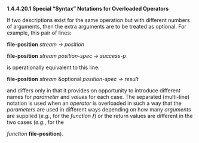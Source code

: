**1.4.4.20.1 Special “Syntax” Notations for Overloaded Operators** 

If two descriptions exist for the same operation but with different numbers of arguments, then the extra arguments are to be treated as optional. For example, this pair of lines: 

**file-position** *stream → position* 

**file-position** *stream position-spec → success-p* 

is operationally equivalent to this line: 

**file-position** *stream* &optional *position-spec → result* 

and differs only in that it provides on opportunity to introduce different names for *parameter* and *values* for each case. The separated (multi-line) notation is used when an *operator* is overloaded in such a way that the *parameters* are used in different ways depending on how many *arguments* are supplied (*e.g.*, for the *function* **/**) or the return values are different in the two cases (*e.g.*, for the 

*function* **file-position**). 

